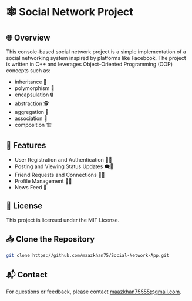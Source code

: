 # 🕸️ Social Network Project

## 🌐 Overview

This console-based social network project is a simple implementation of a social networking system inspired by platforms like Facebook. The project is written in C++ and leverages Object-Oriented Programming (OOP) concepts such as:
- inheritance 🧬
- polymorphism 🔄
- encapsulation 🔒
- abstraction 🕵️
- aggregation 🔗
- association 🤝
- composition 🏗️

## 🚀 Features

- User Registration and Authentication 📝🔐
- Posting and Viewing Status Updates 🗨️👀
- Friend Requests and Connections 🤝🔗
- Profile Management 👤🔧
- News Feed 📰

## 📄 License

This project is licensed under the MIT License.

## 📥 Clone the Repository

```bash
git clone https://github.com/maazkhan75/Social-Network-App.git
```

## 📬 Contact
For questions or feedback, please contact maazkhan75555@gmail.com.
